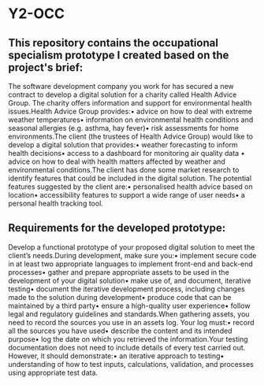 # Y2-OCC
This repository contains the occupational specialism prototype I created based on the project's brief:
----------------------------------------------------------------------------------------------------
The software development company you work for has secured a new contract to develop a digital solution for a charity called Health Advice Group. The charity offers information and support for environmental health issues.Health Advice Group provides:• advice on how to deal with extreme weather temperatures• information on environmental health conditions and seasonal allergies (e.g. asthma, hay fever)• risk assessments for home environments.The client (the trustees of Health Advice Group) would like to develop a digital solution that provides:• weather forecasting to inform health decisions• access to a dashboard for monitoring air quality data • advice on how to deal with health matters affected by weather and environmental conditions.The client has done some market research to identify features that could be included in the digital solution. The potential features suggested by the client are:• personalised health advice based on location• accessibility features to support a wide range of user needs• a personal health tracking tool.

Requirements for the developed prototype:
-----------------------------------------
Develop a functional prototype of your proposed digital solution to meet the client’s needs.During development, make sure you:• implement secure code in at least two appropriate languages to implement front-end and back-end processes• gather and prepare appropriate assets to be used in the development of your digital solution• make use of, and document, iterative testing• document the iterative development process, including changes made to the solution during development• produce code that can be maintained by a third party• ensure a high-quality user experience• follow legal and regulatory guidelines and standards.When gathering assets, you need to record the sources you use in an assets log. Your log must:• record all the sources you have used• describe the content and its intended purpose• log the date on which you retrieved the information.Your testing documentation does not need to include details of every test carried out. However, it should demonstrate:• an iterative approach to testing• understanding of how to test inputs, calculations, validation, and processes using appropriate test data.

